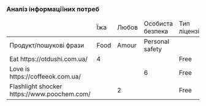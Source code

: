 
### Аналіз інформаціїних потреб

<table>
    <thead>
        <tr>
           <td></td>
           <td>Їжа</td>
           <td>Любов</td>
           <td>Особиста безпека</td>
           <td>Тип ліцензії</td>
           <td>Примітка</td>
        </tr>
    </thead>
        <tr>
           <td>Продукт/пошукові фрази</td>
           <td>Food</td>
           <td>Аmour</td>
           <td>Personal safety</td>
           <td></td>
           <td></td>
        </tr>
         <tr>
           <td>Eat https://otdushi.com.ua/</td>
           <td>4</td>
           <td></td>
           <td></td>
           <td>Free</td>
           <td></td>
        </tr>
         <tr>
           <td>Love is https://coffeeok.com.ua/</td>
           <td></td>
           <td></td>
           <td>6</td>
           <td>Free</td>
           <td></td> 
        </tr>
         <tr>
           <td>Flashlight shocker https://www.poochem.com/</td>
           <td></td>
           <td>2</td>
           <td></td>
           <td>Free</td>
           <td></td>
        </tr>
        

